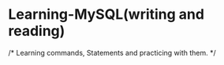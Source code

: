 # Learning-MySQL(writing and reading)

/* 
Learning commands, Statements and practicing with them. 
*/
